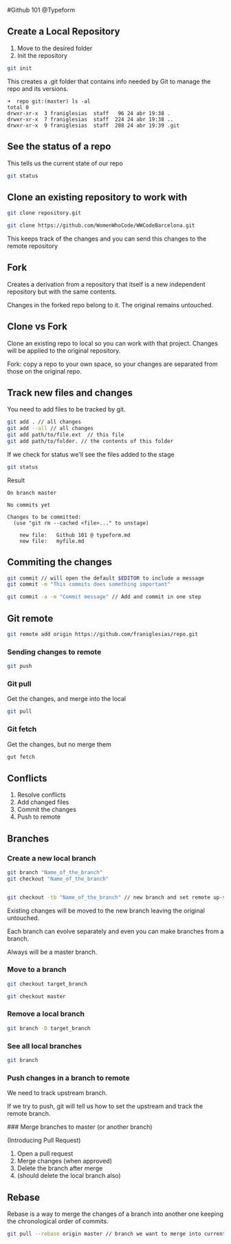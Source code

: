 #Github 101 @Typeform

## Create a Local Repository

1. Move to the desired folder
2. Init the repository

```bash
git init
```

This creates a .git folder that contains info needed by Git to manage the repo and its versions.

```
➜  repo git:(master) ls -al
total 0
drwxr-xr-x  3 franiglesias  staff   96 24 abr 19:38 .
drwxr-xr-x  7 franiglesias  staff  224 24 abr 19:38 ..
drwxr-xr-x  9 franiglesias  staff  288 24 abr 19:39 .git
```

## See the status of a repo

This tells us the current state of our repo

```bash
git status
```

## Clone an existing repository to work with

```bash
git clone repository.git

git clone https://github.com/WomenWhoCode/WWCodeBarcelona.git
```

This keeps track of the changes and you can send this changes to the remote repository

## Fork

Creates a derivation from a repository that itself is a new independent repository but with the same contents.

Changes in the forked repo belong to it. The original remains untouched.

## Clone vs Fork

Clone an existing repo to local so you can work with that project. Changes will be applied to the original repository.

Fork: copy a repo to your own space, so your changes are separated from those on the original repo.

## Track new files and changes

You need to add files to be tracked by git.

```bash
git add . // all changes
git add --all // all changes
git add path/to/file.ext  // this file
git add path/to/folder. // the contents of this folder
```

If we check for status we'll see the files added to the stage

```bash
git status
```

Result

```
On branch master

No commits yet

Changes to be committed:
  (use "git rm --cached <file>..." to unstage)

	new file:   Github 101 @ typeform.md
	new file:   myfile.md
```

## Commiting the changes

```bash
git commit // will open the default $EDITOR to include a message
git commit -m "This commits does something important"

git commit -a -m "Commit message" // Add and commit in one step
```

## Git remote

```bash
git remote add origin https://github.com/franiglesias/repo.git
```

### Sending changes to remote

```bash
git push
```

### Git pull

Get the changes, and merge into the local

```bash
git pull
```

### Git fetch

Get the changes, but no merge them

```bash
gut fetch
```

## Conflicts

1. Resolve conflicts
2. Add changed files
3. Commit the changes
4. Push to remote

## Branches

### Create a new local branch

```bash
git branch "Name_of_the_branch"
git checkout "Name_of_the_branch"


git checkout -tb "Name_of_the_branch" // new branch and set remote up-stream
```
Existing changes will be moved to the new branch leaving the original untouched.

Each branch can evolve separately and even you can make branches from a branch.

Always will be a master branch.

### Move to a branch

```bash
git checkout target_branch

git checkout master
```

### Remove a local branch

```bash
git branch -D target_branch
```

### See all local branches

```bash
git branch
```

### Push changes in a branch to remote

We need to track upstream branch.

If we try to push, git will tell us how to set the upstream and track the remote branch.

### Merge branches to master (or another branch)

(Introducing Pull Request)

1. Open a pull request
2. Merge changes (when approved)
3. Delete the branch after merge
4. (should delete the local branch also)

## Rebase

Rebase is a way to merge the changes of a branch into another one keeping the chronological order of commits.

```bash
git pull --rebase origin master // branch we want to merge into current
```
